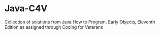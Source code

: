 # Java-C4V
Collection of solutions from Java How to Program, Early Objects, Eleventh Edition as assigned through Coding for Veterans
